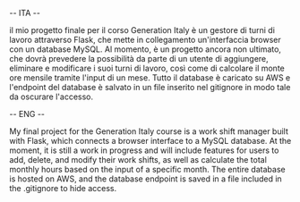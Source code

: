 -- ITA --

il mio progetto finale per il corso Generation Italy è un gestore di turni di lavoro attraverso Flask, che mette in collegamento un'interfaccia browser con un database MySQL. Al momento, è un progetto ancora non ultimato, che dovrà prevedere la possibilità da parte di un utente di aggiungere, eliminare e modificare i suoi turni di lavoro, così come di calcolare il monte ore mensile tramite l'input di un mese. Tutto il database è caricato su AWS e l'endpoint del database è salvato in un file inserito nel gitignore in modo tale da oscurare l'accesso.

 -- ENG --

My final project for the Generation Italy course is a work shift manager built with Flask, which connects a browser interface to a MySQL database. At the moment, it is still a work in progress and will include features for users to add, delete, and modify their work shifts, as well as calculate the total monthly hours based on the input of a specific month. The entire database is hosted on AWS, and the database endpoint is saved in a file included in the .gitignore to hide access.
